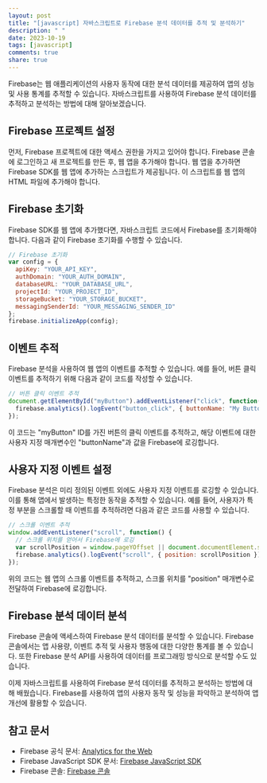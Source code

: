 ```yaml
---
layout: post
title: "[javascript] 자바스크립트로 Firebase 분석 데이터를 추적 및 분석하기"
description: " "
date: 2023-10-19
tags: [javascript]
comments: true
share: true
---
```


Firebase는 웹 애플리케이션의 사용자 동작에 대한 분석 데이터를 제공하여 앱의 성능 및 사용 통계를 추적할 수 있습니다. 자바스크립트를 사용하여 Firebase 분석 데이터를 추적하고 분석하는 방법에 대해 알아보겠습니다.

## Firebase 프로젝트 설정

먼저, Firebase 프로젝트에 대한 액세스 권한을 가지고 있어야 합니다. Firebase 콘솔에 로그인하고 새 프로젝트를 만든 후, 웹 앱을 추가해야 합니다. 웹 앱을 추가하면 Firebase SDK를 웹 앱에 추가하는 스크립트가 제공됩니다. 이 스크립트를 웹 앱의 HTML 파일에 추가해야 합니다.

## Firebase 초기화

Firebase SDK를 웹 앱에 추가했다면, 자바스크립트 코드에서 Firebase를 초기화해야 합니다. 다음과 같이 Firebase 초기화를 수행할 수 있습니다.

```javascript
// Firebase 초기화
var config = {
  apiKey: "YOUR_API_KEY",
  authDomain: "YOUR_AUTH_DOMAIN",
  databaseURL: "YOUR_DATABASE_URL",
  projectId: "YOUR_PROJECT_ID",
  storageBucket: "YOUR_STORAGE_BUCKET",
  messagingSenderId: "YOUR_MESSAGING_SENDER_ID"
};
firebase.initializeApp(config);
```

## 이벤트 추적

Firebase 분석을 사용하여 웹 앱의 이벤트를 추적할 수 있습니다. 예를 들어, 버튼 클릭 이벤트를 추적하기 위해 다음과 같이 코드를 작성할 수 있습니다.

```javascript
// 버튼 클릭 이벤트 추적
document.getElementById("myButton").addEventListener("click", function() {
  firebase.analytics().logEvent("button_click", { buttonName: "My Button" });
});
```

이 코드는 "myButton" ID를 가진 버튼의 클릭 이벤트를 추적하고, 해당 이벤트에 대한 사용자 지정 매개변수인 "buttonName"과 값을 Firebase에 로깅합니다.

## 사용자 지정 이벤트 설정

Firebase 분석은 미리 정의된 이벤트 외에도 사용자 지정 이벤트를 로깅할 수 있습니다. 이를 통해 앱에서 발생하는 특정한 동작을 추적할 수 있습니다. 예를 들어, 사용자가 특정 부분을 스크롤할 때 이벤트를 추적하려면 다음과 같은 코드를 사용할 수 있습니다.

```javascript
// 스크롤 이벤트 추적
window.addEventListener("scroll", function() {
  // 스크롤 위치를 얻어서 Firebase에 로깅
  var scrollPosition = window.pageYOffset || document.documentElement.scrollTop;
  firebase.analytics().logEvent("scroll", { position: scrollPosition });
});
```

위의 코드는 웹 앱의 스크롤 이벤트를 추적하고, 스크롤 위치를 "position" 매개변수로 전달하여 Firebase에 로깅합니다.

## Firebase 분석 데이터 분석

Firebase 콘솔에 액세스하여 Firebase 분석 데이터를 분석할 수 있습니다. Firebase 콘솔에서는 앱 사용량, 이벤트 추적 및 사용자 행동에 대한 다양한 통계를 볼 수 있습니다. 또한 Firebase 분석 API를 사용하여 데이터를 프로그래밍 방식으로 분석할 수도 있습니다.

이제 자바스크립트를 사용하여 Firebase 분석 데이터를 추적하고 분석하는 방법에 대해 배웠습니다. Firebase를 사용하여 앱의 사용자 동작 및 성능을 파악하고 분석하여 앱 개선에 활용할 수 있습니다.

## 참고 문서

- Firebase 공식 문서: [Analytics for the Web](https://firebase.google.com/docs/analytics/get-started?platform=web)
- Firebase JavaScript SDK 문서: [Firebase JavaScript SDK](https://firebase.google.com/docs/reference/js)
- Firebase 콘솔: [Firebase 콘솔](https://console.firebase.google.com/)